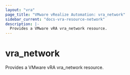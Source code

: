 ```yaml
---
layout: "vra"
page_title: "VMware vRealize Automation: vra_network"
sidebar_current: "docs-vra-resource-network"
description: |-
  Provides a VMware vRA vra_network resource.
---
```


# vra\_network

Provides a VMware vRA vra_network resource.
